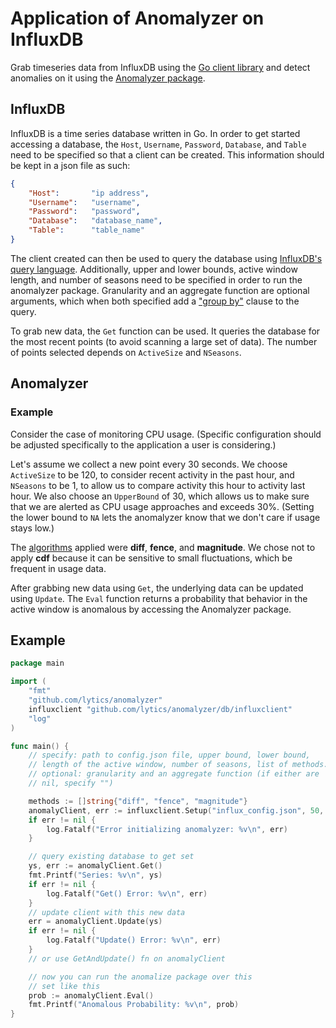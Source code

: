 
# Application of Anomalyzer on InfluxDB

Grab timeseries data from InfluxDB using the [Go client library](http://github.com/influxdb/influxdb/tree/master/client) and detect anomalies on it using the [Anomalyzer package](https://github.com/lytics/anomalyzer/tree/master/anomalyzer).

## InfluxDB

InfluxDB is a time series database written in Go. In order to get started accessing a database, the `Host`, `Username`, `Password`, `Database`, and `Table` need to be specified so that a client can be created. This information should be kept in a json file as such:
``` json
{
	"Host":       "ip address",
	"Username":   "username",
	"Password":   "password",
	"Database":   "database_name",
	"Table": 	  "table_name"
}
```
The client created can then be used to query the database using [InfluxDB's query language](http://influxdb.com/docs/v0.7/api/query_language.html). Additionally, upper and lower bounds, active window length, and number of seasons need to be specified in order to run the anomalyzer package. Granularity and an aggregate function are optional arguments, which when both specified add a ["group by"](http://influxdb.com/docs/v0.8/api/query_language.html#group-by) clause to the query.

To grab new data, the `Get` function can be used. It queries the database for the most recent points (to avoid scanning a large set of data). The number of points selected depends on `ActiveSize` and `NSeasons`.

## Anomalyzer

### Example

Consider the case of monitoring CPU usage.  (Specific configuration should be adjusted specifically to the application a user is considering.) 

Let's assume we collect a new point every 30 seconds.  We choose `ActiveSize` to be 120, to consider recent activity in the past hour, and `NSeasons` to be 1, to allow us to compare activity this hour to activity last hour. We also choose an `UpperBound` of 30, which allows us to make sure that we are alerted as CPU usage approaches and exceeds 30%.  (Setting the lower bound to `NA` lets the anomalyzer know that we don't care if usage stays low.)

The [algorithms](https://github.com/lytics/anomalyzer/tree/master/anomalyzer#algorithms) applied were **diff**, **fence**, and **magnitude**. We chose not to apply **cdf** because it can be sensitive to small fluctuations, which be frequent in usage data.

After grabbing new data using `Get`, the underlying data can be updated using `Update`. The `Eval` function returns a probability that behavior in the active window is anomalous by accessing the Anomalyzer package.

## Example
``` go
package main

import (
	"fmt"
	"github.com/lytics/anomalyzer"
	influxclient "github.com/lytics/anomalyzer/db/influxclient"
	"log"
)

func main() {
	// specify: path to config.json file, upper bound, lower bound,
	// length of the active window, number of seasons, list of methods.
	// optional: granularity and an aggregate function (if either are
	// nil, specify "")

	methods := []string{"diff", "fence", "magnitude"}
	anomalyClient, err := influxclient.Setup("influx_config.json", 50, anomalyzer.NA, 100, 1, methods, "", "")
	if err != nil {
		log.Fatalf("Error initializing anomalyzer: %v\n", err)
	}

	// query existing database to get set
	ys, err := anomalyClient.Get()
	fmt.Printf("Series: %v\n", ys)
	if err != nil {
		log.Fatalf("Get() Error: %v\n", err)
	}
	// update client with this new data
	err = anomalyClient.Update(ys)
	if err != nil {
		log.Fatalf("Update() Error: %v\n", err)
	}
	// or use GetAndUpdate() fn on anomalyClient

	// now you can run the anomalize package over this
	// set like this
	prob := anomalyClient.Eval()
	fmt.Printf("Anomalous Probability: %v\n", prob)
}
```
